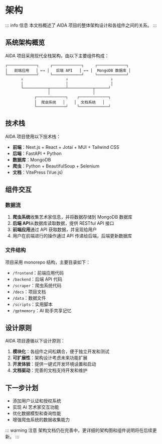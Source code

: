 # 架构

::: info 信息
本文档概述了 AIDA 项目的整体架构设计和各组件之间的关系。
:::

## 系统架构概览

AIDA 项目采用现代全栈架构，由以下主要组件构成：

```
┌─────────────┐     ┌─────────────┐     ┌─────────────┐
│   前端应用   │ ←→ │   后端 API   │ ←→ │  MongoDB 数据库 │
└─────────────┘     └─────────────┘     └─────────────┘
       ↑                   ↑                   ↑
       │                   │                   │
       └───────────┬───────┴───────────┬──────┘
                   │                   │
             ┌─────────────┐    ┌─────────────┐
             │  爬虫系统   │    │  文档系统   │
             └─────────────┘    └─────────────┘
```

## 技术栈

AIDA 项目使用以下技术栈：

- **前端**：Next.js + React + Jotai + MUI + Tailwind CSS
- **后端**：FastAPI + Python
- **数据库**：MongoDB
- **爬虫**：Python + BeautifulSoup + Selenium
- **文档**：VitePress (Vue.js)

## 组件交互

### 数据流

1. **爬虫系统**收集艺术家信息，并将数据存储到 MongoDB 数据库
2. **后端 API**从数据库读取数据，提供 RESTful API 接口
3. **前端应用**通过 API 获取数据，并呈现给用户
4. 用户在前端进行的操作通过 API 传递给后端，后端更新数据库

### 文件结构

项目采用 monorepo 结构，主要目录如下：

- `/frontend`：前端应用代码
- `/backend`：后端 API 代码
- `/scraper`：爬虫系统代码
- `/docs`：项目文档
- `/data`：数据文件
- `/scripts`：实用脚本
- `/gptmemory`：AI 助手共享记忆

## 设计原则

AIDA 项目遵循以下设计原则：

1. **模块化**：各组件之间松耦合，便于独立开发和测试
2. **可扩展性**：架构设计考虑未来功能扩展
3. **开发体验**：提供一键式开发环境设置和启动
4. **文档驱动**：完善的文档支持开发和维护

## 下一步计划

- 添加用户认证和授权系统
- 实现 AI 艺术家交互功能
- 优化数据模型和查询性能
- 增强爬虫系统的数据收集能力

::: warning 注意
架构文档仍在完善中，更详细的架构图和组件说明将在后续更新。
::: 